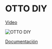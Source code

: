 # OTTO DIY

[Video](https://www.youtube.com/watch?v=1S-CtnL7DNM)


![OTTO DIY](https://res.cloudinary.com/dbshcjrt3/image/upload/w_1480,h_986,c_fill,g_auto,q_auto/wikifactory-prod.uploads/1029/tb2hguworsrbknjszfpxxcxhfxa_2830157417.jpg)

[Documentación](https://wikifactory.com/+OttoDIY/microbit-biped)